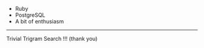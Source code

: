 - Ruby
- PostgreSQL
- A bit of enthusiasm
-----------------------
Trivial Trigram Search !!! (thank you)
